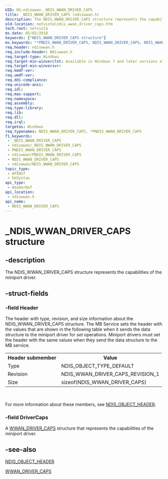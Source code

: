 ```yaml
---
UID: NS:ndiswwan._NDIS_WWAN_DRIVER_CAPS
title: _NDIS_WWAN_DRIVER_CAPS (ndiswwan.h)
description: The NDIS_WWAN_DRIVER_CAPS structure represents the capabilities of the miniport driver.
old-location: netvista\ndis_wwan_driver_caps.htm
tech.root: netvista
ms.date: 05/02/2018
keywords: ["NDIS_WWAN_DRIVER_CAPS structure"]
ms.keywords: "*PNDIS_WWAN_DRIVER_CAPS, NDIS_WWAN_DRIVER_CAPS, NDIS_WWAN_DRIVER_CAPS structure [Network Drivers Starting with Windows Vista], PNDIS_WWAN_DRIVER_CAPS, PNDIS_WWAN_DRIVER_CAPS structure pointer [Network Drivers Starting with Windows Vista], WwanRef_9c8d6cfb-7f4b-47ac-879b-4c3ada7f9239.xml, _NDIS_WWAN_DRIVER_CAPS, ndiswwan/NDIS_WWAN_DRIVER_CAPS, ndiswwan/PNDIS_WWAN_DRIVER_CAPS, netvista.ndis_wwan_driver_caps"
req.header: ndiswwan.h
req.include-header: Ndiswwan.h
req.target-type: Windows
req.target-min-winverclnt: Available in Windows 7 and later versions of Windows.
req.target-min-winversvr: 
req.kmdf-ver: 
req.umdf-ver: 
req.ddi-compliance: 
req.unicode-ansi: 
req.idl: 
req.max-support: 
req.namespace: 
req.assembly: 
req.type-library: 
req.lib: 
req.dll: 
req.irql: 
targetos: Windows
req.typenames: NDIS_WWAN_DRIVER_CAPS, *PNDIS_WWAN_DRIVER_CAPS
f1_keywords:
 - _NDIS_WWAN_DRIVER_CAPS
 - ndiswwan/_NDIS_WWAN_DRIVER_CAPS
 - PNDIS_WWAN_DRIVER_CAPS
 - ndiswwan/PNDIS_WWAN_DRIVER_CAPS
 - NDIS_WWAN_DRIVER_CAPS
 - ndiswwan/NDIS_WWAN_DRIVER_CAPS
topic_type:
 - APIRef
 - kbSyntax
api_type:
 - HeaderDef
api_location:
 - ndiswwan.h
api_name:
 - NDIS_WWAN_DRIVER_CAPS
---
```


# _NDIS_WWAN_DRIVER_CAPS structure


## -description

The NDIS_WWAN_DRIVER_CAPS structure represents the capabilities of the miniport driver.

## -struct-fields

### -field Header

The header with type, revision, and size information about the NDIS_WWAN_DRIVER_CAPS structure.
     The MB Service sets the header with the values that are shown in the following table when it sends the
     data structure to the miniport driver for 
     <i>set</i> operations. Miniport drivers must set the header with the same values when they send the data
     structure to the MB service.
     

<table>
<tr>
<th>Header submember</th>
<th>Value</th>
</tr>
<tr>
<td>
Type

</td>
<td>
NDIS_OBJECT_TYPE_DEFAULT

</td>
</tr>
<tr>
<td>
Revision

</td>
<td>
  NDIS_WWAN_DRIVER_CAPS_REVISION_1

</td>
</tr>
<tr>
<td>
Size

</td>
<td>
sizeof(NDIS_WWAN_DRIVER_CAPS)

</td>
</tr>
</table>
 

For more information about these members, see 
     <a href="/windows-hardware/drivers/ddi/ntddndis/ns-ntddndis-_ndis_object_header">NDIS_OBJECT_HEADER</a>.

### -field DriverCaps

A 
     <a href="/windows-hardware/drivers/ddi/wwan/ns-wwan-_wwan_driver_caps">WWAN_DRIVER_CAPS</a> structure that represents
     the capabilities of the miniport driver.

## -see-also

<a href="/windows-hardware/drivers/ddi/ntddndis/ns-ntddndis-_ndis_object_header">NDIS_OBJECT_HEADER</a>



<a href="/windows-hardware/drivers/ddi/wwan/ns-wwan-_wwan_driver_caps">WWAN_DRIVER_CAPS</a>
